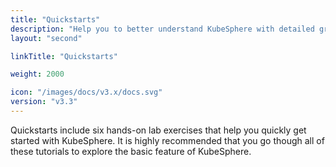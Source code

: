 ```yaml
---
title: "Quickstarts"
description: "Help you to better understand KubeSphere with detailed graphics and contents"
layout: "second"

linkTitle: "Quickstarts"

weight: 2000

icon: "/images/docs/v3.x/docs.svg"
version: "v3.3"
---
```


Quickstarts include six hands-on lab exercises that help you quickly get started with KubeSphere. It is highly recommended that you go though all of these tutorials to explore the basic feature of KubeSphere.


